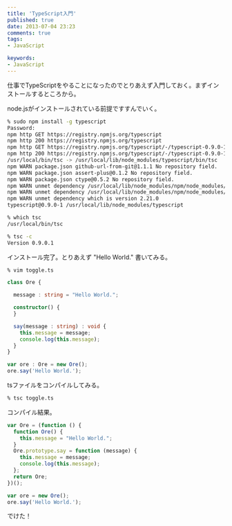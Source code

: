 ```yaml
---
title: 'TypeScript入門'
published: true
date: 2013-07-04 23:23
comments: true
tags:
- JavaScript

keywords:
- JavaScript
---
```

<p>仕事でTypeScriptをやることになったのでとりあえず入門しておく。まずインストールするところから。</p>
<p>node.jsがインストールされている前提ですすんでいく。</p>

```sh
% sudo npm install -g typescript
Password:
npm http GET https://registry.npmjs.org/typescript
npm http 200 https://registry.npmjs.org/typescript
npm http GET https://registry.npmjs.org/typescript/-/typescript-0.9.0-1.tgz
npm http 200 https://registry.npmjs.org/typescript/-/typescript-0.9.0-1.tgz
/usr/local/bin/tsc -> /usr/local/lib/node_modules/typescript/bin/tsc
npm WARN package.json github-url-from-git@1.1.1 No repository field.
npm WARN package.json assert-plus@0.1.2 No repository field.
npm WARN package.json ctype@0.5.2 No repository field.
npm WARN unmet dependency /usr/local/lib/node_modules/npm/node_modules/couch-login requires request@'~2.9.202' but will load
npm WARN unmet dependency /usr/local/lib/node_modules/npm/node_modules/request,
npm WARN unmet dependency which is version 2.21.0
typescript@0.9.0-1 /usr/local/lib/node_modules/typescript

% which tsc
/usr/local/bin/tsc

% tsc -c
Version 0.9.0.1
```

<p>インストール完了。とりあえず "Hello World." 書いてみる。</p>

```sh
% vim toggle.ts
```

```typescript
class Ore {

  message : string = "Hello World.";

  constructor() {
  }

  say(message : string) : void {
    this.message = message;
    console.log(this.message);
  }
}

var ore : Ore = new Ore();
ore.say('Hello World.');
```


<p>tsファイルをコンパイルしてみる。</p>

```sh
% tsc toggle.ts
```

<p>コンパイル結果。</p>

```javascript
var Ore = (function () {
  function Ore() {
    this.message = "Hello World.";
  }
  Ore.prototype.say = function (message) {
    this.message = message;
    console.log(this.message);
  };
  return Ore;
})();

var ore = new Ore();
ore.say('Hello World.');
```

<p>でけた！</p>

